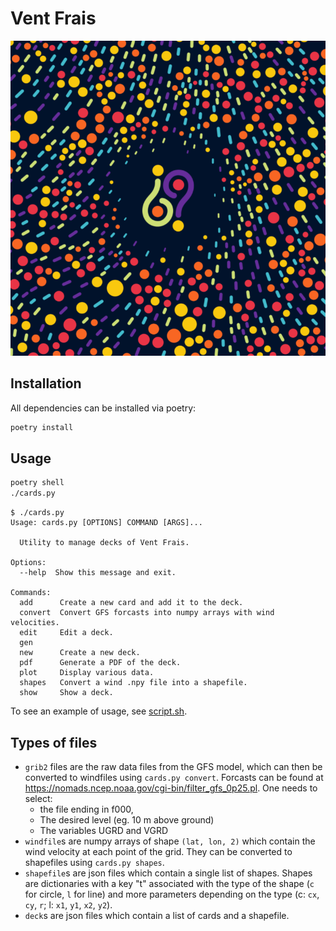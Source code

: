 # Vent Frais

![A sample card back](./sample.png)

## Installation
All dependencies can be installed via poetry:
```bash
poetry install
```

## Usage
```bash
poetry shell
./cards.py
```

```
$ ./cards.py
Usage: cards.py [OPTIONS] COMMAND [ARGS]...

  Utility to manage decks of Vent Frais.

Options:
  --help  Show this message and exit.

Commands:
  add      Create a new card and add it to the deck.
  convert  Convert GFS forcasts into numpy arrays with wind velocities.
  edit     Edit a deck.
  gen
  new      Create a new deck.
  pdf      Generate a PDF of the deck.
  plot     Display various data.
  shapes   Convert a wind .npy file into a shapefile.
  show     Show a deck.
```

To see an example of usage, see [script.sh](./script.sh).

## Types of files

- `grib2` files are the raw data files from the GFS model, which can then be converted to windfiles using `cards.py convert`.
    Forcasts can be found at
    https://nomads.ncep.noaa.gov/cgi-bin/filter_gfs_0p25.pl.
    One needs to select:
     - the file ending in f000,
     - The desired level (eg. 10 m above ground)
     - The variables UGRD and VGRD
- `windfile`s are numpy arrays of shape `(lat, lon, 2)` which contain the wind velocity at each point of the grid.
    They can be converted to shapefiles using `cards.py shapes`.
- `shapefile`s are json files which contain a single list of shapes. Shapes are
    dictionaries with a key "t" associated with the type of the shape (`c` for circle,
    `l` for line) and more parameters depending on the type (c: `cx`, `cy`, `r`; l: `x1`, `y1`, `x2`, `y2`).
- `deck`s are json files which contain a list of cards and a shapefile.


<!-- To tweak colors and categories, configuration is found in [`constants.py`](constants.py). -->
